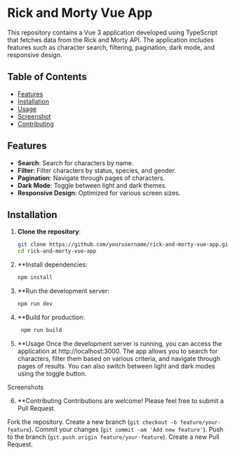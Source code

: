# Rick and Morty Vue App

This repository contains a Vue 3 application developed using TypeScript that fetches data from the Rick and Morty API. The application includes features such as character search, filtering, pagination, dark mode, and responsive design.

## Table of Contents

- [Features](#features)
- [Installation](#installation)
- [Usage](#usage)
- [Screenshot](#screenshot)
- [Contributing](#contributing)

## Features

- **Search**: Search for characters by name.
- **Filter**: Filter characters by status, species, and gender.
- **Pagination**: Navigate through pages of characters.
- **Dark Mode**: Toggle between light and dark themes.
- **Responsive Design**: Optimized for various screen sizes.

## Installation

1. **Clone the repository**:

   ```sh
   git clone https://github.com/yourusername/rick-and-morty-vue-app.git
   cd rick-and-morty-vue-app

2. **Install dependencies:

   ```sh
   npm install

3. **Run the development server:

   ```sh
   npm run dev
   
4. **Build for production:

   ```sh
    npm run build
   
5. **Usage
Once the development server is running, you can access the application at http://localhost:3000. The app allows you to search for characters, filter them based on various criteria, and navigate through pages of results. You can also switch between light and dark modes using the toggle button.

Screenshots

6. **Contributing
Contributions are welcome! Please feel free to submit a Pull Request.

Fork the repository.
Create a new branch (`git checkout -b feature/your-feature`).
Commit your changes (`git commit -am 'Add new feature'`).
Push to the branch (`git push origin feature/your-feature`).
Create a new Pull Request.
